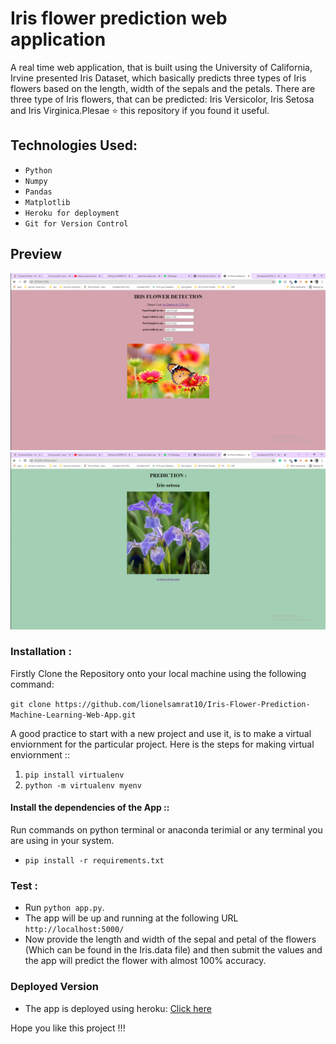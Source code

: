 # Iris flower prediction web application

A real time web application, that is built using the University of California, Irvine presented Iris Dataset, which basically predicts three types of Iris flowers based on the length, width of the sepals and the petals.
There are three type of Iris flowers, that can be predicted: Iris Versicolor, Iris Setosa and Iris Virginica.Plesae ⭐ this repository if you found it useful.   

## Technologies Used:

* `Python`
* `Numpy`
* `Pandas`
* `Matplotlib`
* `Heroku for deployment`
* `Git for Version Control`

## Preview

![iris_input|635x380](static/iris_app.PNG)
![iris_predict|635x380](static/iris_2.PNG)

### Installation :

Firstly Clone the Repository onto your local machine using the following command:

`git clone https://github.com/lionelsamrat10/Iris-Flower-Prediction-Machine-Learning-Web-App.git`

A good practice to start with a new project and use it, is to make a virtual enviornment for the particular project. Here is the steps for making virtual enviornment ::

1. `pip install virtualenv`
2. `python -m virtualenv myenv`

#### Install the dependencies of the App ::

Run commands on python terminal or anaconda terimial or any terminal you are using in your system.

* `pip install -r requirements.txt`

### Test :

* Run `python app.py`.
* The app will be up and running at the following URL `http://localhost:5000/`
* Now provide the length and width of the sepal and petal of the flowers (Which can be found in the Iris.data file) and then submit the values and the app will predict the flower with almost 100% accuracy.


### Deployed Version

* The app is deployed using heroku: [Click here](https://iris-flower-detection-samrat.herokuapp.com/)

Hope you like this project !!! 
